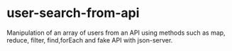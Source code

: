 # user-search-from-api
Manipulation of an array of users from an API using methods such as map, reduce, filter, find,forEach and fake API with json-server.
